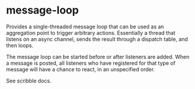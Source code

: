 message-loop
============

Provides a single-threaded message loop that can be used as an
aggregation point to trigger arbitrary actions. Essentially a thread
that listens on an async channel, sends the result through a dispatch
table, and then loops.

The message loop can be started before or after listeners are
added. When a message is posted, all listeners who have registered for
that type of message will have a chance to react, in an unspecified
order.

See scribble docs.
